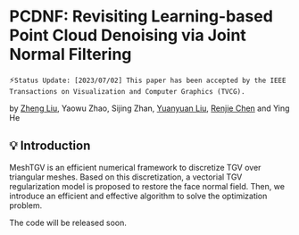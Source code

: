 # PCDNF: Revisiting Learning-based Point Cloud Denoising via Joint Normal Filtering

:zap:`Status Update: [2023/07/02] This paper has been accepted by the IEEE Transactions on Visualization and Computer Graphics (TVCG).`

 by [Zheng Liu](https://labzhengliu.github.io/), Yaowu Zhao, Sijing Zhan, [Yuanyuan Liu](https://cvlab-liuyuanyuan.github.io/), [Renjie Chen](http://staff.ustc.edu.cn/~renjiec/) and Ying He

 ## :bulb: Introduction
MeshTGV is an efficient numerical framework to discretize TGV over triangular meshes.
Based on this discretization, a vectorial TGV regularization model is proposed to restore the face normal field. Then, we introduce an efficient and effective algorithm to solve the optimization problem.

The code will be released soon.
